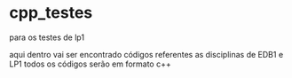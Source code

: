 # cpp_testes
para os testes de lp1 

aqui dentro vai ser encontrado códigos referentes as disciplinas de EDB1 e LP1 todos os códigos serão em formato c++
